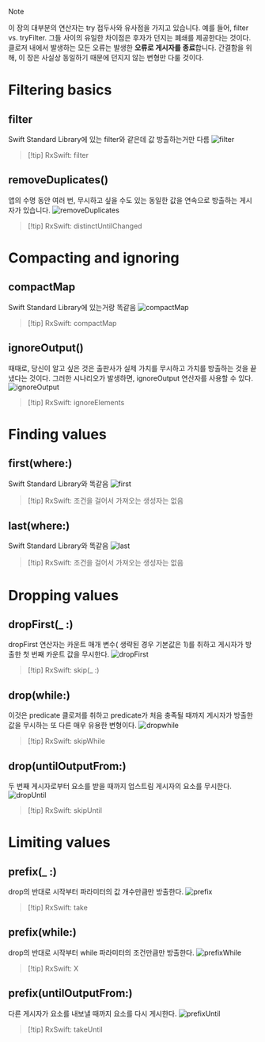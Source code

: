 > [!note]
> 이 장의 대부분의 연산자는 try 접두사와 유사점을 가지고 있습니다. 
> 예를 들어, filter vs. tryFilter. 그들 사이의 유일한 차이점은 후자가 던지는 폐쇄를 제공한다는 것이다. 
> 클로저 내에서 발생하는 모든 오류는 발생한 **오류로 게시자를 종료**합니다. 간결함을 위해, 이 장은 사실상 동일하기 때문에 던지지 않는 변형만 다룰 것이다.
# Filtering basics
## filter
Swift Standard Library에 있는 filter와 같은데 값 방출하는거만 다름
![filter](https://github.com/gaeng2y/Valut/blob/main/Combine/Combine%20Study/Resources/Pasted%20image%2020240722152803.png?raw=true)
> [!tip] RxSwift: filter
## removeDuplicates()
앱의 수명 동안 여러 번, 무시하고 싶을 수도 있는 동일한 값을 연속으로 방출하는 게시자가 있습니다.
![removeDuplicates](https://github.com/gaeng2y/Valut/blob/main/Combine/Combine%20Study/Resources/Pasted%20image%2020240722153113.png?raw=true)
> [!tip] RxSwift: distinctUntilChanged

# Compacting and ignoring
## compactMap
Swift Standard Library에 있는거랑 똑같음
![compactMap](https://github.com/gaeng2y/Valut/blob/main/Combine/Combine%20Study/Resources/Pasted%20image%2020240722153645.png?raw=true)
> [!tip] RxSwift: compactMap

## ignoreOutput()
때때로, 당신이 알고 싶은 것은 출판사가 실제 가치를 무시하고 가치를 방출하는 것을 끝냈다는 것이다. 그러한 시나리오가 발생하면, ignoreOutput 연산자를 사용할 수 있다.
![ignoreOutput](https://github.com/gaeng2y/Valut/blob/main/Combine/Combine%20Study/Resources/Pasted%20image%2020240722153902.png?raw=true)
> [!tip] RxSwift: ignoreElements
# Finding values
## first(where:)
Swift Standard Library와 똑같음
![first](https://github.com/gaeng2y/Valut/blob/main/Combine/Combine%20Study/Resources/Pasted%20image%2020240722154142.png?raw=true)
> [!tip] RxSwift: 조건을 걸어서 가져오는 생성자는 없음

## last(where:)
Swift Standard Library와 똑같음
![last](https://github.com/gaeng2y/Valut/blob/main/Combine/Combine%20Study/Resources/Pasted%20image%2020240722154236.png?raw=true)
> [!tip] RxSwift: 조건을 걸어서 가져오는 생성자는 없음

# Dropping values
## dropFirst(_ :)
dropFirst 연산자는 카운트 매개 변수( 생략된 경우 기본값은 1)를 취하고 게시자가 방출한 첫 번째 카운트 값을 무시한다.
![dropFirst](https://github.com/gaeng2y/Valut/blob/main/Combine/Combine%20Study/Resources/Pasted%20image%2020240722155333.png?raw=true)
> [!tip] RxSwift: skip(_ :)

## drop(while:)
이것은 predicate 클로저를 취하고 predicate가 처음 충족될 때까지 게시자가 방출한 값을 무시하는 또 다른 매우 유용한 변형이다. 
![dropwhile](https://github.com/gaeng2y/Valut/blob/main/Combine/Combine%20Study/Resources/Pasted%20image%2020240722155519.png?raw=true)
> [!tip] RxSwift: skipWhile

## drop(untilOutputFrom:)
두 번째 게시자로부터 요소를 받을 때까지 업스트림 게시자의 요소를 무시한다.
![dropUntil](https://github.com/gaeng2y/Valut/blob/main/Combine/Combine%20Study/Resources/Pasted%20image%2020240722160151.png?raw=true)
> [!tip] RxSwift: skipUntil

# Limiting values
## prefix(_ :)
drop의 반대로 시작부터 파라미터의 값 개수만큼만 방출한다.
![prefix](https://github.com/gaeng2y/Valut/blob/main/Combine/Combine%20Study/Resources/Pasted%20image%2020240722160312.png?raw=true)
> [!tip] RxSwift: take

## prefix(while:)
drop의 반대로 시작부터 while 파라미터의 조건만큼만 방출한다.
![prefixWhile](https://github.com/gaeng2y/Valut/blob/main/Combine/Combine%20Study/Resources/Pasted%20image%2020240722160433.png?raw=true)
> [!tip] RxSwift: X

## prefix(untilOutputFrom:)
다른 게시자가 요소를 내보낼 때까지 요소를 다시 게시한다.
![prefixUntil](https://github.com/gaeng2y/Valut/blob/main/Combine/Combine%20Study/Resources/Pasted%20image%2020240722160541.png?raw=true)
> [!tip] RxSwift: takeUntil